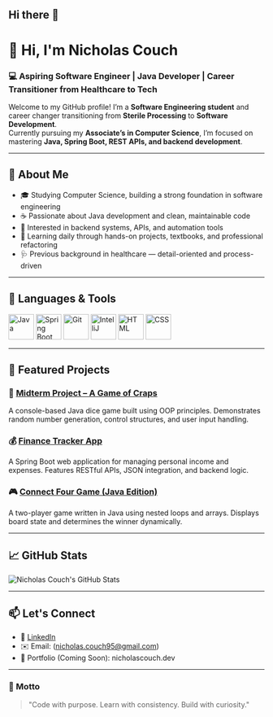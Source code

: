 ## Hi there 👋

# 👋 Hi, I'm Nicholas Couch
### 💻 Aspiring Software Engineer | Java Developer | Career Transitioner from Healthcare to Tech

Welcome to my GitHub profile! I’m a **Software Engineering student** and career changer transitioning from **Sterile Processing** to **Software Development**.  
Currently pursuing my **Associate’s in Computer Science**, I’m focused on mastering **Java, Spring Boot, REST APIs, and backend development**.

---

## 🚀 About Me
- 🎓 Studying Computer Science, building a strong foundation in software engineering
- ☕ Passionate about Java development and clean, maintainable code
- 🧩 Interested in backend systems, APIs, and automation tools
- 🧠 Learning daily through hands-on projects, textbooks, and professional refactoring
- 🩺 Previous background in healthcare — detail-oriented and process-driven

---

## 🧰 Languages & Tools
<p>
  <img src="https://cdn.jsdelivr.net/gh/devicons/devicon/icons/java/java-original.svg" width="50" height="50" alt="Java"/>
  <img src="https://cdn.jsdelivr.net/gh/devicons/devicon/icons/spring/spring-original.svg" width="50" height="50" alt="Spring Boot"/>
  <img src="https://cdn.jsdelivr.net/gh/devicons/devicon/icons/git/git-original.svg" width="50" height="50" alt="Git"/>
  <img src="https://cdn.jsdelivr.net/gh/devicons/devicon/icons/intellij/intellij-original.svg" width="50" height="50" alt="IntelliJ"/>
  <img src="https://cdn.jsdelivr.net/gh/devicons/devicon/icons/html5/html5-original.svg" width="50" height="50" alt="HTML"/>
  <img src="https://cdn.jsdelivr.net/gh/devicons/devicon/icons/css3/css3-original.svg" width="50" height="50" alt="CSS"/>
</p>

---

## 📂 Featured Projects
### 🎲 [Midterm Project – A Game of Craps](https://github.com/NicholasCouch-Dev/MidtermProject)
A console-based Java dice game built using OOP principles. Demonstrates random number generation, control structures, and user input handling.

### 💰 [Finance Tracker App](https://github.com/NicholasCouch-Dev/FinanceTracker)
A Spring Boot web application for managing personal income and expenses. Features RESTful APIs, JSON integration, and backend logic.

### 🎮 [Connect Four Game (Java Edition)](https://github.com/NicholasCouch-Dev/ConnectFour)
A two-player game written in Java using nested loops and arrays. Displays board state and determines the winner dynamically.

---

## 📈 GitHub Stats
![Nicholas Couch's GitHub Stats](https://github-readme-stats.vercel.app/api?username=NicholasCouch-Dev&show_icons=true&theme=tokyonight)

---

## 📫 Let's Connect
- 💼 [LinkedIn](https://www.linkedin.com/n/Nicholas-Couch-Dev)
- ✉️ Email: (nicholas.couch95@gmail.com)
- 🧠 Portfolio (Coming Soon): nicholascouch.dev

---

### 🌱 Motto
> "Code with purpose. Learn with consistency. Build with curiosity."
